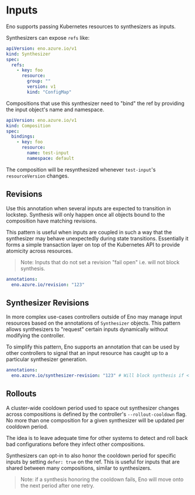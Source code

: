 # Inputs

Eno supports passing Kubernetes resources to synthesizers as inputs.

Synthesizers can expose `refs` like:

```yaml
apiVersion: eno.azure.io/v1
kind: Synthesizer
spec:
  refs:
    - key: foo
      resource:
        group: ""
        version: v1
        kind: "ConfigMap"
```

Compositions that use this synthesizer need to "bind" the ref by providing the input object's name and namespace.

```yaml
apiVersion: eno.azure.io/v1
kind: Composition
spec:
  bindings:
    - key: foo
      resource:
        name: test-input
        namespace: default
```

The composition will be resynthesized whenever `test-input`'s `resourceVersion` changes.

## Revisions

Use this annotation when several inputs are expected to transition in lockstep.
Synthesis will only happen once all objects bound to the composition have matching revisions.

This pattern is useful when inputs are coupled in such a way that the synthesizer may behave unexpectedly during state transitions.
Essentially it forms a simple transaction layer on top of the Kubernetes API to provide atomicity across resources.

> Note: Inputs that do not set a revision "fail open" i.e. will not block synthesis.

```yaml
annotations:
  eno.azure.io/revision: "123"
```

## Synthesizer Revisions

In more complex use-cases controllers outside of Eno may manage input resources based on the annotations of `Synthesizer` objects.
This pattern allows synthesizers to "request" certain inputs dynamically without modifying the controller.

To simplify this pattern, Eno supports an annotation that can be used by other controllers to signal that an input resource has caught up to a particular synthesizer generation.

```yaml
annotations:
  eno.azure.io/synthesizer-revision: "123" # Will block synthesis if < the synthesizer's metadata.generation
```

## Rollouts

A cluster-wide cooldown period used to space out synthesizer changes across compositions is defined by the controller's `--rollout-cooldown` flag.
No more than one composition for a given synthesizer will be updated per cooldown period.

The idea is to leave adequate time for other systems to detect and roll back bad configurations before they infect other compositions.

Synthesizers can opt-in to also honor the cooldown period for specific inputs by setting `defer: true` on the ref.
This is useful for inputs that are shared between many compositions, similar to synthesizers.

> Note: if a synthesis honoring the cooldown fails, Eno will move onto the next period after one retry.
